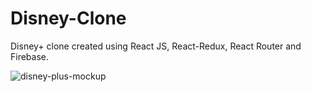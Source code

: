 # Disney-Clone
Disney+ clone created using React JS, React-Redux, React Router and Firebase.

![disney-plus-mockup](https://user-images.githubusercontent.com/81391345/127517637-90e16324-3551-489d-9ebe-725ba253e3dd.gif)

